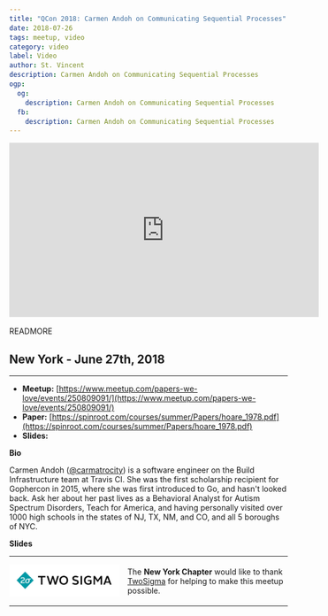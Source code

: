 ```yaml
---
title: "QCon 2018: Carmen Andoh on Communicating Sequential Processes"
date: 2018-07-26
tags: meetup, video
category: video
label: Video
author: St. Vincent
description: Carmen Andoh on Communicating Sequential Processes
ogp:
  og:
    description: Carmen Andoh on Communicating Sequential Processes
  fb:
    description: Carmen Andoh on Communicating Sequential Processes
---
```


<iframe class="video" width="560" height="315" src="https://www.youtube.com/embed/av3dYv0UM_s" frameborder="0" allowfullscreen></iframe>

READMORE

## New York - June 27th, 2018

****

* **Meetup:** [https://www.meetup.com/papers-we-love/events/250809091/](https://www.meetup.com/papers-we-love/events/250809091/)
* **Paper:** [https://spinroot.com/courses/summer/Papers/hoare_1978.pdf](https://spinroot.com/courses/summer/Papers/hoare_1978.pdf)
* **Slides:**

**Bio**

Carmen Andoh ([@carmatrocity](https://twitter.com/carmatrocity)) is a software engineer on the Build Infrastructure team at Travis CI. She was the first scholarship recipient for Gophercon in 2015, where she was first introduced to Go, and hasn't looked back. Ask her about her past lives as a Behavioral Analyst for Autism Spectrum Disorders, Teach for America, and having personally visited over 1000 high schools in the states of NJ, TX, NM, and CO, and all 5 boroughs of NYC.

**Slides**


---

<p style="display: flex; flex-direction: row; justify-content: center; align-items: center;">
  <a href="https://www.twosigma.com/"><img src="/images/TwoSigma_RGB.jpg" alt="TwoSigma" title="TwoSigma - Platinum Sponsor of Papers We Love NYC" style="width: 200px; margin: 0 1em 0 0;"></a> <span style="flex: 1;">The <strong>New York Chapter</strong> would like to thank <a href="https://www.twosigma.com">TwoSigma</a> for helping to make this meetup possible.</span>
</p>

---

